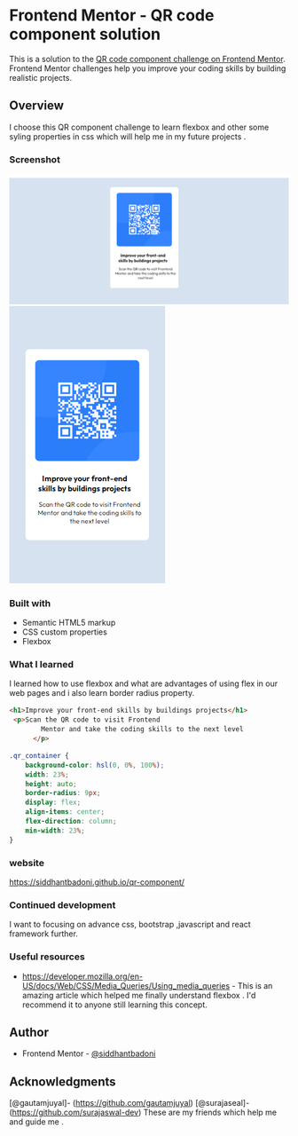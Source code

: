 # Frontend Mentor - QR code component solution

This is a solution to the [QR code component challenge on Frontend Mentor](https://www.frontendmentor.io/challenges/qr-code-component-iux_sIO_H). Frontend Mentor challenges help you improve your coding skills by building realistic projects. 

## Overview

I choose this  QR component challenge to  learn flexbox and other some syling properties in css  which will help me in my future projects .

### Screenshot

![desktopview!](/screenshot/desktop-view.png)
![phone-view!](/screenshot/phone-view.png)


### Built with

- Semantic HTML5 markup
- CSS custom properties
- Flexbox

### What I learned

I learned how to use flexbox and what are advantages of using flex in our web pages and i also learn border
radius property.

```html
<h1>Improve your front-end skills by buildings projects</h1>
 <p>Scan the QR code to visit Frontend
        Mentor and take the coding skills to the next level
      </p>
```
```css
.qr_container {
    background-color: hsl(0, 0%, 100%);
    width: 23%;
    height: auto;
    border-radius: 9px;
    display: flex;
    align-items: center;
    flex-direction: column;
    min-width: 23%;
}
```
### website
 https://siddhantbadoni.github.io/qr-component/

### Continued development
I want to focusing on advance css, bootstrap ,javascript and react framework further.


### Useful resources

- https://developer.mozilla.org/en-US/docs/Web/CSS/Media_Queries/Using_media_queries - This is an amazing article which helped me finally understand flexbox . I'd recommend it to anyone still learning this concept.

## Author
- Frontend Mentor - [@siddhantbadoni](https://www.frontendmentor.io/profile/siddhantbadoni)

## Acknowledgments

 [@gautamjuyal]- (https://github.com/gautamjuyal)
 [@surajaseal]- (https://github.com/surajaswal-dev)
These are my friends which help me and guide me .
